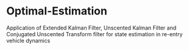 # Optimal-Estimation
Application of Extended Kalman Filter, Unscented Kalman Filter and Conjugated Unscented Transform filter for state estimation in re-entry vehicle dynamics
